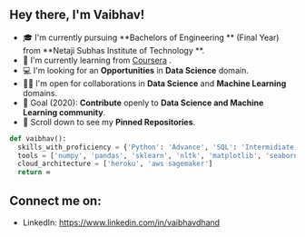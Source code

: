 ## Hey there, I'm Vaibhav!

- 🎓 I'm currently pursuing **Bachelors of Engineering ** (Final Year) from **Netaji Subhas Institute of Technology **.
- 🌱 I'm currently learning from [Coursera](https://www.coursera.org/) .
- 💻 I'm looking for an **Opportunities** in **Data Science** domain.
- 🤝🏻 I'm open for collaborations in **Data Science** and **Machine Learning** domains.
- 🎯 Goal (2020): **Contribute** openly to **Data Science and Machine Learning community**.
- 📌 Scroll down to see my **Pinned Repositories**.
```python
def vaibhav():
  skills_with_proficiency = {'Python': 'Advance', 'SQL': 'Intermidiate', 'DSA': 'Intermidiate', 'HTML & CSS': 'Beginner'}
  tools = ['numpy', 'pandas', 'sklearn', 'nltk', 'matplotlib', 'seaborn', 'keras', 'flask', 'tableau']
  cloud_architecture = ['heroku', 'aws sagemaker']
  return ∞
```

## Connect me on:
- LinkedIn: https://www.linkedin.com/in/vaibhavdhand
